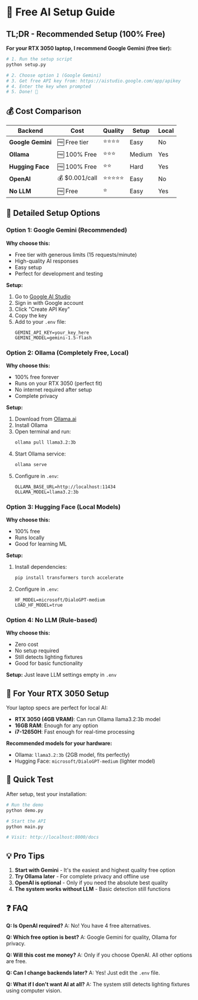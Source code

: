 # 🚀 Free AI Setup Guide

## TL;DR - Recommended Setup (100% Free)

**For your RTX 3050 laptop, I recommend Google Gemini (free tier):**

```bash
# 1. Run the setup script
python setup.py

# 2. Choose option 1 (Google Gemini)
# 3. Get free API key from: https://aistudio.google.com/app/apikey
# 4. Enter the key when prompted
# 5. Done! 🎉
```

## 💰 Cost Comparison

| Backend | Cost | Quality | Setup | Local |
|---------|------|---------|-------|-------|
| **Google Gemini** | 🆓 Free tier | ⭐⭐⭐⭐ | Easy | No |
| **Ollama** | 🆓 100% Free | ⭐⭐⭐ | Medium | Yes |
| **Hugging Face** | 🆓 100% Free | ⭐⭐ | Hard | Yes |
| **OpenAI** | 💰 $0.001/call | ⭐⭐⭐⭐⭐ | Easy | No |
| **No LLM** | 🆓 Free | ⭐ | Easy | Yes |

## 🤖 Detailed Setup Options

### Option 1: Google Gemini (Recommended) 

**Why choose this:**
- Free tier with generous limits (15 requests/minute)
- High-quality AI responses
- Easy setup
- Perfect for development and testing

**Setup:**
1. Go to [Google AI Studio](https://aistudio.google.com/app/apikey)
2. Sign in with Google account
3. Click "Create API Key" 
4. Copy the key
5. Add to your `.env` file:
   ```env
   GEMINI_API_KEY=your_key_here
   GEMINI_MODEL=gemini-1.5-flash
   ```

### Option 2: Ollama (Completely Free, Local)

**Why choose this:**
- 100% free forever
- Runs on your RTX 3050 (perfect fit)
- No internet required after setup
- Complete privacy

**Setup:**
1. Download from [Ollama.ai](https://ollama.ai/)
2. Install Ollama
3. Open terminal and run:
   ```bash
   ollama pull llama3.2:3b
   ```
4. Start Ollama service:
   ```bash
   ollama serve
   ```
5. Configure in `.env`:
   ```env
   OLLAMA_BASE_URL=http://localhost:11434
   OLLAMA_MODEL=llama3.2:3b
   ```

### Option 3: Hugging Face (Local Models)

**Why choose this:**
- 100% free
- Runs locally
- Good for learning ML

**Setup:**
1. Install dependencies:
   ```bash
   pip install transformers torch accelerate
   ```
2. Configure in `.env`:
   ```env
   HF_MODEL=microsoft/DialoGPT-medium
   LOAD_HF_MODEL=true
   ```

### Option 4: No LLM (Rule-based)

**Why choose this:**
- Zero cost
- No setup required
- Still detects lighting fixtures
- Good for basic functionality

**Setup:**
Just leave LLM settings empty in `.env`

## 🔧 For Your RTX 3050 Setup

Your laptop specs are perfect for local AI:
- **RTX 3050 (4GB VRAM)**: Can run Ollama llama3.2:3b model
- **16GB RAM**: Enough for any option
- **i7-12650H**: Fast enough for real-time processing

**Recommended models for your hardware:**
- Ollama: `llama3.2:3b` (2GB model, fits perfectly)
- Hugging Face: `microsoft/DialoGPT-medium` (lighter model)

## 🚀 Quick Test

After setup, test your installation:

```bash
# Run the demo
python demo.py

# Start the API
python main.py

# Visit: http://localhost:8000/docs
```

## 💡 Pro Tips

1. **Start with Gemini** - It's the easiest and highest quality free option
2. **Try Ollama later** - For complete privacy and offline use
3. **OpenAI is optional** - Only if you need the absolute best quality
4. **The system works without LLM** - Basic detection still functions

## ❓ FAQ

**Q: Is OpenAI required?**
A: No! You have 4 free alternatives.

**Q: Which free option is best?**
A: Google Gemini for quality, Ollama for privacy.

**Q: Will this cost me money?**
A: Only if you choose OpenAI. All other options are free.

**Q: Can I change backends later?**
A: Yes! Just edit the `.env` file.

**Q: What if I don't want AI at all?**
A: The system still detects lighting fixtures using computer vision.

